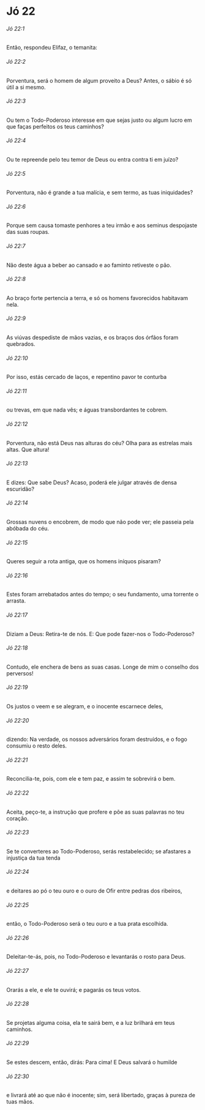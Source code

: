 # Jó 22

###### Jó 22:1

Então, respondeu Elifaz, o temanita:

###### Jó 22:2

Porventura, será o homem de algum proveito a Deus? Antes, o sábio é só útil a si mesmo.

###### Jó 22:3

Ou tem o Todo-Poderoso interesse em que sejas justo ou algum lucro em que faças perfeitos os teus caminhos?

###### Jó 22:4

Ou te repreende pelo teu temor de Deus ou entra contra ti em juízo?

###### Jó 22:5

Porventura, não é grande a tua malícia, e sem termo, as tuas iniquidades?

###### Jó 22:6

Porque sem causa tomaste penhores a teu irmão e aos seminus despojaste das suas roupas.

###### Jó 22:7

Não deste água a beber ao cansado e ao faminto retiveste o pão.

###### Jó 22:8

Ao braço forte pertencia a terra, e só os homens favorecidos habitavam nela.

###### Jó 22:9

As viúvas despediste de mãos vazias, e os braços dos órfãos foram quebrados.

###### Jó 22:10

Por isso, estás cercado de laços, e repentino pavor te conturba

###### Jó 22:11

ou trevas, em que nada vês; e águas transbordantes te cobrem.

###### Jó 22:12

Porventura, não está Deus nas alturas do céu? Olha para as estrelas mais altas. Que altura!

###### Jó 22:13

E dizes: Que sabe Deus? Acaso, poderá ele julgar através de densa escuridão?

###### Jó 22:14

Grossas nuvens o encobrem, de modo que não pode ver; ele passeia pela abóbada do céu.

###### Jó 22:15

Queres seguir a rota antiga, que os homens iníquos pisaram?

###### Jó 22:16

Estes foram arrebatados antes do tempo; o seu fundamento, uma torrente o arrasta.

###### Jó 22:17

Diziam a Deus: Retira-te de nós. E: Que pode fazer-nos o Todo-Poderoso?

###### Jó 22:18

Contudo, ele enchera de bens as suas casas. Longe de mim o conselho dos perversos!

###### Jó 22:19

Os justos o veem e se alegram, e o inocente escarnece deles,

###### Jó 22:20

dizendo: Na verdade, os nossos adversários foram destruídos, e o fogo consumiu o resto deles.

###### Jó 22:21

Reconcilia-te, pois, com ele e tem paz, e assim te sobrevirá o bem.

###### Jó 22:22

Aceita, peço-te, a instrução que profere e põe as suas palavras no teu coração.

###### Jó 22:23

Se te converteres ao Todo-Poderoso, serás restabelecido; se afastares a injustiça da tua tenda

###### Jó 22:24

e deitares ao pó o teu ouro e o ouro de Ofir entre pedras dos ribeiros,

###### Jó 22:25

então, o Todo-Poderoso será o teu ouro e a tua prata escolhida.

###### Jó 22:26

Deleitar-te-ás, pois, no Todo-Poderoso e levantarás o rosto para Deus.

###### Jó 22:27

Orarás a ele, e ele te ouvirá; e pagarás os teus votos.

###### Jó 22:28

Se projetas alguma coisa, ela te sairá bem, e a luz brilhará em teus caminhos.

###### Jó 22:29

Se estes descem, então, dirás: Para cima! E Deus salvará o humilde

###### Jó 22:30

e livrará até ao que não é inocente; sim, será libertado, graças à pureza de tuas mãos.

